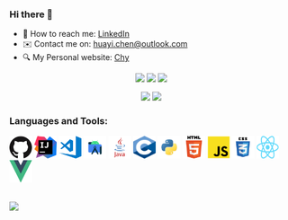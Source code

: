 ### Hi there 👋

<!-- - 🔭 I’m currently working on ... -->
<!-- - 🌱 I’m currently learning ... -->
<!-- - 👯 I’m looking to collaborate on ... -->
<!-- - 🤔 I’m looking for help with ... -->
<!-- - 💬 Ask me about ... -->
- 🔗 How to reach me: [LinkedIn](https://www.linkedin.com/in/huayi-chen/)  
- ✉️ Contact me on: huayi.chen@outlook.com  
- 🔍 My Personal website: [Chy](https://chen-huayi.github.io/)  
<!-- - 📫 How to reach me:    -->
<!-- - 😄 Pronouns: ... -->
<!-- - ⚡ Fun fact: ...  -->


<div align="center">
  <p>
    <img src="https://img.shields.io/github/followers/Chen-Huayi" />
    <img src="https://img.shields.io/github/stars/Chen-Huayi" />
    <img src="https://hits.b3log.org/Chen-Huayi/Chen-Huayi.svg" />
  </p>
  <p>
    <img
      src="https://github-readme-stats.vercel.app/api?username=Chen-Huayi&theme=dark&show_icons=true"
      height="150"
    />
    <img
      src="https://github-readme-stats.vercel.app/api/top-langs/?username=Chen-Huayi&layout=compact&theme=dark"
      height="150"
    />
  </p>
</div>


### Languages and Tools:  
<code><img src="https://github.com/Chen-Huayi/Chen-Huayi/blob/main/img/github.png" alt="bash" width="40" height="40"/></code>
<code><img src="https://github.com/Chen-Huayi/Chen-Huayi/blob/main/img/idea.png" alt="bash" width="40" height="40"/></code>
<code><img src="https://github.com/Chen-Huayi/Chen-Huayi/blob/main/img/visual-studio-code.png" alt="bash" width="40" height="40"/></code>
<code><img src="https://github.com/Chen-Huayi/Chen-Huayi/blob/main/img/android.png" alt="bash" width="40" height="40"/></code>
<code><img src="https://github.com/Chen-Huayi/Chen-Huayi/blob/main/img/java.png" alt="bash" width="40" height="40"/></code>
<code><img src="https://github.com/Chen-Huayi/Chen-Huayi/blob/main/img/c.png" alt="bash" width="40" height="40"/></code>
<code><img src="https://github.com/Chen-Huayi/Chen-Huayi/blob/main/img/python.png" alt="bash" width="40" height="40"/></code>
<code><img src="https://github.com/Chen-Huayi/Chen-Huayi/blob/main/img/html.png" alt="bash" width="40" height="40"/></code>
<code><img src="https://github.com/Chen-Huayi/Chen-Huayi/blob/main/img/js.png" alt="bash" width="40" height="40"/></code>
<code><img src="https://github.com/Chen-Huayi/Chen-Huayi/blob/main/img/css.png" alt="bash" width="40" height="40"/></code>
<code><img src="https://github.com/Chen-Huayi/Chen-Huayi/blob/main/img/react.png" alt="bash" width="40" height="40"/></code>
<code><img src="https://github.com/Chen-Huayi/Chen-Huayi/blob/main/img/vue.png" alt="bash" width="40" height="40"/></code>


</br>
<img src="https://komarev.com/ghpvc/?username=chen-huayi" /> 
